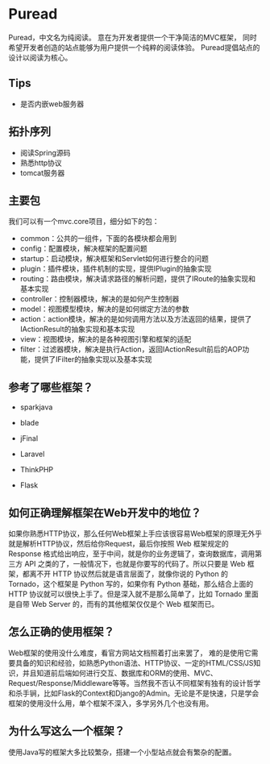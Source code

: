 # Puread
Puread，中文名为纯阅读。
意在为开发者提供一个干净简洁的MVC框架，
同时希望开发者创造的站点能够为用户提供一个纯粹的阅读体验。
Puread提倡站点的设计以阅读为核心。

## Tips
* 是否内嵌web服务器

## 拓扑序列
* 阅读Spring源码
* 熟悉http协议
* tomcat服务器

## 主要包

我们可以有一个mvc.core项目，细分如下的包：
* common：公共的一组件，下面的各模块都会用到
* config：配置模块，解决框架的配置问题
* startup：启动模块，解决框架和Servlet如何进行整合的问题
* plugin：插件模块，插件机制的实现，提供IPlugin的抽象实现
* routing：路由模块，解决请求路径的解析问题，提供了IRoute的抽象实现和基本实现
* controller：控制器模块，解决的是如何产生控制器
* model：视图模型模块，解决的是如何绑定方法的参数
* action：action模块，解决的是如何调用方法以及方法返回的结果，提供了IActionResult的抽象实现和基本实现
* view：视图模块，解决的是各种视图引擎和框架的适配
* filter：过滤器模块，解决是执行Action，返回IActionResult前后的AOP功能，提供了IFilter的抽象实现以及基本实现


## 参考了哪些框架？

* sparkjava
* blade
* jFinal

* Laravel
* ThinkPHP

* Flask

## 如何正确理解框架在Web开发中的地位？

如果你熟悉HTTP协议，那么任何Web框架上手应该很容易Web框架的原理无外乎就是解析HTTP协议，然后给你Request，最后你按照 Web 框架规定的 Response 格式给出响应，至于中间，就是你的业务逻辑了，查询数据库，调用第三方 API 之类的了，一般情况下，也就是你要写的代码了。所以只要是 Web 框架，都离不开 HTTP 协议然后就是语言层面了，就像你说的 Python 的 Tornado，这个框架是 Python 写的，如果你有 Python 基础，那么结合上面的  HTTP 协议就可以很快上手了。但是深入就不是那么简单了，比如 Tornado 里面是自带 Web Server 的，而有的其他框架仅仅是个 Web 框架而已。

## 怎么正确的使用框架？
Web框架的使用没什么难度，看官方网站文档照着打出来罢了， 难的是使用它需要具备的知识和经验，如熟悉Python语法、HTTP协议、一定的HTML/CSS/JS知识，并且知道前后端如何进行交互、数据库和ORM的使用、MVC、Request/Response/Middleware等等。当然我不否认不同框架有独有的设计哲学和杀手锏，比如Flask的Context和Django的Admin。无论是不是快速，只是学会框架的使用没什么用，单个框架不深入，多学另外几个也没有用。

## 为什么写这么一个框架？
使用Java写的框架大多比较繁杂，搭建一个小型站点就会有繁杂的配置。

